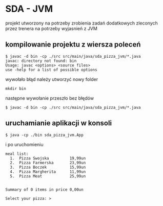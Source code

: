 # SDA - JVM

projekt utworzony na potrzeby zrobienia zadań dodatkowych zleconych przez trenera na potrzeby wyjasnień z JVM


## kompilowanie projektu z wiersza poleceń

``` 
$ javac -d bin -cp ./src src/main/java/sda_pizza_jvm/*.java
javac: directory not found: bin
Usage: javac <options> <source files>
use -help for a list of possible options

```

wywołało błąd należy utworzyć nowy folder

```
mkdir bin
```

następne wywołanie przeszło bez błędów

```
$ javac -d bin -cp ./src src/main/java/sda_pizza_jvm/*.java
```

## uruchamianie aplikacji w konsoli

```
$ java -cp ./bin sda_pizza_jvm.App
``` 

i po uruchomieniu
```
meal list:
  1.  Pizza Swojska         19,99un
  2.  Pizza Farmerska       23,99un
  3.  Pizza Boczek          15,99un
  4.  Pizza Margherita      11,99un
  5.  Pizza Meat            25,99un


Summary of 0 items in price 0,00un

Select your pizza: >
```